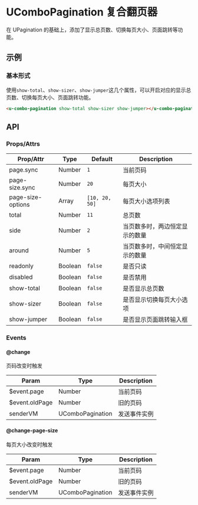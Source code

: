 # UComboPagination 复合翻页器

在 UPagination 的基础上，添加了显示总页数、切换每页大小、页面跳转等功能。

## 示例
### 基本形式

使用`show-total`、`show-sizer`、`show-jumper`这几个属性，可以开启对应的显示总页数、切换每页大小、页面跳转功能。

``` html
<u-combo-pagination show-total show-sizer show-jumper></u-combo-pagination>
```

## API
### Props/Attrs

| Prop/Attr | Type | Default | Description |
| --------- | ---- | ------- | ----------- |
| page.sync | Number | `1` | 当前页码 |
| page-size.sync | Number | `20` | 每页大小 |
| page-size-options | Array | `[10, 20, 50]` | 每页大小选项列表 |
| total | Number | `11` | 总页数 |
| side | Number | `2` | 当页数多时，两边恒定显示的数量 |
| around | Number | `5` | 当页数多时，中间恒定显示的数量  |
| readonly | Boolean | `false` | 是否只读 |
| disabled | Boolean | `false` | 是否禁用 |
| show-total | Boolean | `false` | 是否显示总页数 |
| show-sizer | Boolean | `false` | 是否显示切换每页大小选项 |
| show-jumper | Boolean | `false` | 是否显示页面跳转输入框 |

### Events

#### @change

页码改变时触发

| Param | Type | Description |
| ----- | ---- | ----------- |
| $event.page | Number | 当前页码 |
| $event.oldPage | Number | 旧的页码 |
| senderVM | UComboPagination | 发送事件实例 |

#### @change-page-size

每页大小改变时触发

| Param | Type | Description |
| ----- | ---- | ----------- |
| $event.page | Number | 当前页码 |
| $event.oldPage | Number | 旧的页码 |
| senderVM | UComboPagination | 发送事件实例 |

